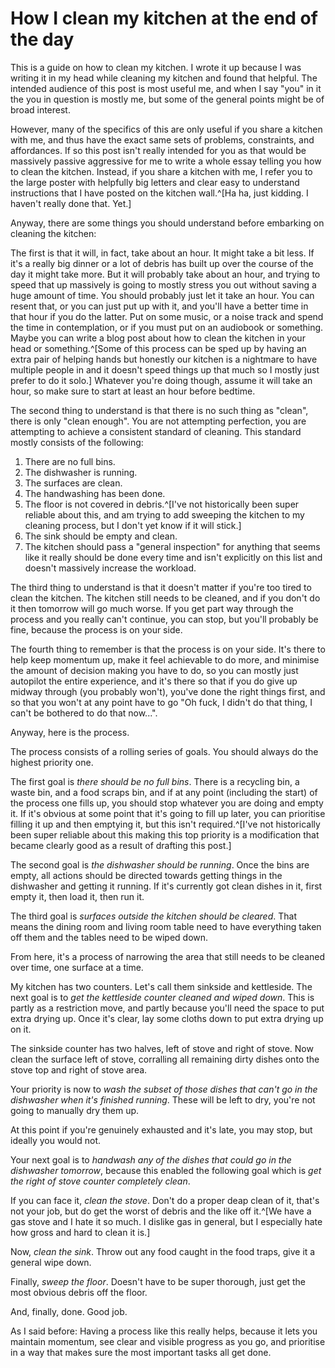 # How I clean my kitchen at the end of the day

This is a guide on how to clean my kitchen. I wrote it up because I was writing it in my head while cleaning my kitchen and found that helpful. The intended audience of this post is most useful me, and when I say "you" in it the you in question is mostly me, but some of the general points might be of broad interest.

However, many of the specifics of this are only useful if you share a kitchen with me, and thus have the exact same sets of problems, constraints, and affordances. If so this post isn't really intended for you as that would be massively passive aggressive for me to write a whole essay telling you how to clean the kitchen. Instead, if you share a kitchen with me, I refer you to the large poster with helpfully big letters and clear easy to understand instructions that I have posted on the kitchen wall.^[Ha ha, just kidding. I haven't really done that. Yet.]

Anyway, there are some things you should understand before embarking on cleaning the kitchen:

The first is that it will, in fact, take about an hour. It might take a bit less. If it's a really big dinner or a lot of debris has built up over the course of the day it might take more. But it will probably take about an hour, and trying to speed that up massively is going to mostly stress you out without saving a huge amount of time. You should probably just let it take an hour. You can resent that, or you can just put up with it, and you'll have a better time in that hour if you do the latter. Put on some music, or a noise track and spend the time in contemplation, or if you must put on an audiobook or something. Maybe you can write a blog post about how to clean the kitchen in your head or something.^[Some of this process can be sped up by having an extra pair of helping hands but honestly our kitchen is a nightmare to have multiple people in and it doesn't speed things up that much so I mostly just prefer to do it solo.] Whatever you're doing though, assume it will take an hour, so make sure to start at least an hour before bedtime.

The second thing to understand is that there is no such thing as "clean", there is only "clean enough". You are not attempting perfection, you are attempting to achieve a consistent standard of cleaning. This standard mostly consists of the following:

1. There are no full bins.
2. The dishwasher is running.
3. The surfaces are clean.
4. The handwashing has been done.
5. The floor is not covered in debris.^[I've not historically been super reliable about this, and am trying to add sweeping the kitchen to my cleaning process, but I don't yet know if it will stick.]
6. The sink should be empty and clean.
7. The kitchen should pass a "general inspection" for anything that seems like it really should be done every time and isn't explicitly on this list and doesn't massively increase the workload.

The third thing to understand is that it doesn't matter if you're too tired to clean the kitchen. The kitchen still needs to be cleaned, and if you don't do it then tomorrow will go much worse. If you get part way through the process and you really can't continue, you can stop, but you'll probably be fine, because the process is on your side.

The fourth thing to remember is that the process is on your side. It's there to help keep momentum up, make it feel achievable to do more, and minimise the amount of decision making you have to do, so you can mostly just autopilot the entire experience, and it's there so that if you do give up midway through (you probably won't), you've done the right things first, and so that you won't at any point have to go "Oh fuck, I didn't do that thing, I can't be bothered to do that now...".

Anyway, here is the process.

The process consists of a rolling series of goals. You should always do the highest priority one.

The first goal is *there should be no full bins*. There is a recycling bin, a waste bin, and a food scraps bin, and if at any point (including the start) of the process one fills up, you should stop whatever you are doing and empty it. If it's obvious at some point that it's going to fill up later, you can prioritise filling it up and then emptying it, but this isn't required.^[I've not historically been super reliable about this making this top priority is a modification that became clearly good as a result of drafting this post.]

The second goal is *the dishwasher should be running*. Once the bins are empty, all actions should be directed towards getting things in the dishwasher and getting it running. If it's currently got clean dishes in it, first empty it, then load it, then run it.

The third goal is *surfaces outside the kitchen should be cleared*. That means the dining room and living room table need to have everything taken off them and the tables need to be wiped down.

From here, it's a process of narrowing the area that still needs to be cleaned over time, one surface at a time.

My kitchen has two counters. Let's call them sinkside and kettleside. The next goal is to *get the kettleside counter cleaned and wiped down*. This is partly as a restriction move, and partly because you'll need the space to put extra drying up. Once it's clear, lay some cloths down to put extra drying up on it.

The sinkside counter has two halves, left of stove and right of stove. Now clean the surface left of stove, corralling all remaining dirty dishes onto the stove top and right of stove area.

Your priority is now to *wash the subset of those dishes that can't go in the dishwasher when it's finished running*. These will be left to dry, you're not going to manually dry them up.

At this point if you're genuinely exhausted and it's late, you may stop, but ideally you would not.

Your next goal is to *handwash any of the dishes that could go in the dishwasher tomorrow*, because this enabled the following goal which is *get the right of stove counter completely clean*.

If you can face it, *clean the stove*. Don't do a proper deap clean of it, that's not your job, but do get the worst of debris and the like off it.^[We have a gas stove and I hate it so much. I dislike gas in general, but I especially hate how gross and hard to clean it is.]

Now, *clean the sink*. Throw out any food caught in the food traps, give it a general wipe down.

Finally, *sweep the floor*. Doesn't have to be super thorough, just get the most obvious debris off the floor.

And, finally, done. Good job.

As I said before: Having a process like this really helps, because it lets you maintain momentum, see clear and visible progress as you go, and prioritise in a way that makes sure the most important tasks all get done.
